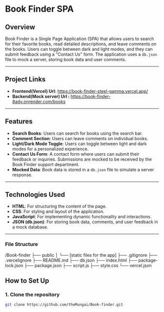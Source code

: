 # Book Finder SPA

## Overview

Book Finder is a Single Page Application (SPA) that allows users to search for their favorite books, read detailed descriptions, and leave comments on the books. Users can toggle between dark and light modes, and they can submit feedback using a "Contact Us" form. The application uses a `db.json` file to mock a server, storing book data and user comments.

---
## Project Links
- **Frontend(Vercel) Url:** https://book-finder-steel-gamma.vercel.app/
- **Backend(Mock server) Url :**  https://book-finder-8ady.onrender.com/books
---

## Features

- **Search Books**: Users can search for books using the search bar.
- **Comment Section**: Users can leave comments on individual books.
- **Light/Dark Mode Toggle**: Users can toggle between light and dark modes for a personalized experience.
- **Contact Us Form**: A contact form where users can submit their feedback or inquiries. Submissions are mocked to be received by the Book Finder support department.
- **Mocked Data**: Book data is stored in a `db.json` file to simulate a server response.

---

## Technologies Used

- **HTML**: For structuring the content of the page.
- **CSS**: For styling and layout of the application.
- **JavaScript**: For implementing dynamic functionality and interactions.
- **JSON (db.json)**: For storing book data, comments, and user feedback in a mock database.

---

### File Structure

  /Book-finder 
  ├── public
  │ 
  └── [static files for the app]
  ├── .gitignore 
  ├── .vercelignore 
  ├── README.md 
  ├── db.json 
  ├── index.html 
  ├── package-lock.json 
  ├── package.json 
  ├── script.js 
  ├── style.css 
  └── vercel.json
   

## How to Set Up

### 1. Clone the repository

```bash
git clone https://github.com/theMungai/Book-finder.git

          

